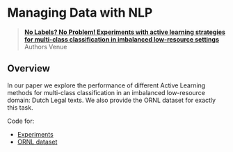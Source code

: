 # Managing Data with NLP

> [**No Labels? No Problem! Experiments with active learning strategies for multi-class classification in imbalanced low-resource settings**](https://arxiv.org/abs/placeholder)
> Authors
> Venue

## Overview

In our paper we explore the performance of different Active Learning methods for multi-class classification in an imbalanced low-resource domain: Dutch Legal texts. We also provide the ORNL dataset for exactly this task.

Code for:

- [Experiments](Experiments/)
- [ORNL dataset](ORNL/)
